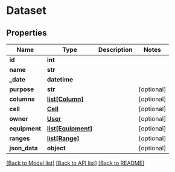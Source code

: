 # Dataset

## Properties
Name | Type | Description | Notes
------------ | ------------- | ------------- | -------------
**id** | **int** |  | 
**name** | **str** |  | 
**_date** | **datetime** |  | 
**purpose** | **str** |  | [optional] 
**columns** | [**list[Column]**](Column.md) |  | [optional] 
**cell** | [**Cell**](Cell.md) |  | [optional] 
**owner** | [**User**](User.md) |  | [optional] 
**equipment** | [**list[Equipment]**](Equipment.md) |  | [optional] 
**ranges** | [**list[Range]**](Range.md) |  | [optional] 
**json_data** | **object** |  | [optional] 

[[Back to Model list]](../README.md#documentation-for-models) [[Back to API list]](../README.md#documentation-for-api-endpoints) [[Back to README]](../README.md)

